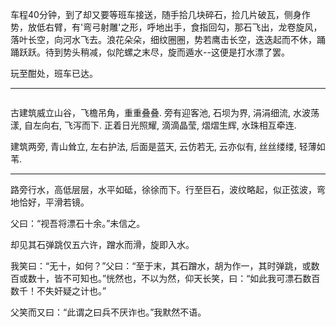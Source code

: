 车程40分钟，到了却又要等班车接送，随手拾几块碎石，捡几片破瓦，侧身作势，放低右臂，有'弯弓射雕'之形，呼地出手，食指回勾，那石飞出，龙卷旋风，落叶长空，向河水飞去。浪花朵朵，细纹圈圈，势若鹰击长空，迭迭起而不休，踊踊跃跃。待到势头稍减，似陀螺之末尽，旋而遁水--这便是打水漂了罢。

玩至酣处，班车已达。

---

![]()

古建筑威立山谷，飞檐吊角，重重叠叠. 旁有迎客池, 石坝为界, 涓涓细流, 水波荡漾, 自左向右, 飞泻而下. 正着日光照耀, 滴滴晶莹, 熠熠生辉, 水珠相互牵连. 

建筑两旁, 青山耸立, 左右护法, 后面是蓝天, 云仿若无, 云亦似有, 丝丝缕缕, 轻薄如苇. 

---

路旁行水，高低层层，水平如砥，徐徐而下。行至巨石，波纹略起，似正弦波，弯地恰好，平滑若镜。

父曰：“视吾将漂石十余。”未信之。

却见其石弹跳仅五六许，蹭水而滑，旋即入水。

我笑曰：“无十，如何？”父曰：“至于末，其石蹭水，胡为作一，其时弹跳，或数百或数十，皆不可知也。”恍然也，不以为然，仰天长笑，曰：“如此我可漂石数百数千！不失奸疑之计也。”

父笑而又曰：“此谓之曰兵不厌诈也。”我默然不语。

